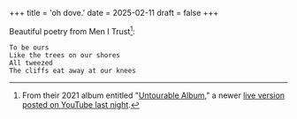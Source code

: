 +++
title = 'oh dove.'
date = 2025-02-11
draft = false
+++

Beautiful poetry from Men I Trust[^1]:

```
To be ours  
Like the trees on our shores  
All tweezed  
The cliffs eat away at our knees
```  



[^1]: From their 2021 album entitled "[Untourable Album](https://menitrust.bandcamp.com/album/untourable-album)," a newer [live version posted on YouTube last night](https://youtu.be/rwSp40TBOS8?si=r8qBPsujEwRD61i0).